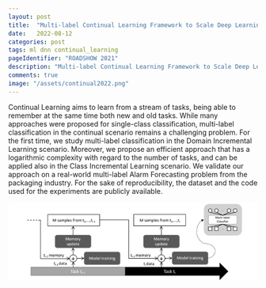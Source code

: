 ```yaml
---
layout: post
title:  "Multi-label Continual Learning Framework to Scale Deep Learning Approaches for Packaging Equipment Monitoring"
date:   2022-08-12
categories: post
tags: ml dnn continual_learning
pageIdentifier: "ROADSHOW 2021"
description: "Multi-label Continual Learning Framework to Scale Deep Learning Approaches for Packaging Equipment Monitoring"
comments: true
image: "/assets/continual2022.png"
---
```

Continual Learning aims to learn from a stream of tasks, being able to remember at the same time both new and old tasks. While many approaches were proposed for single-class classification, multi-label classification in the continual scenario remains a challenging problem. For the first time, we study multi-label classification in the Domain Incremental Learning scenario. Moreover, we propose an efficient approach that has a logarithmic complexity with regard to the number of tasks, and can be applied also in the Class Incremental Learning scenario. We validate our approach on a real-world multi-label Alarm Forecasting problem from the packaging industry. For the sake of reproducibility, the dataset and the code used for the experiments are publicly available.

[![Multi-label Continual Learning Framework to Scale Deep Learning Approaches for Packaging Equipment Monitoring](/assets/continual2022.png)](https://arxiv.org/pdf/2208.04227.pdf)
